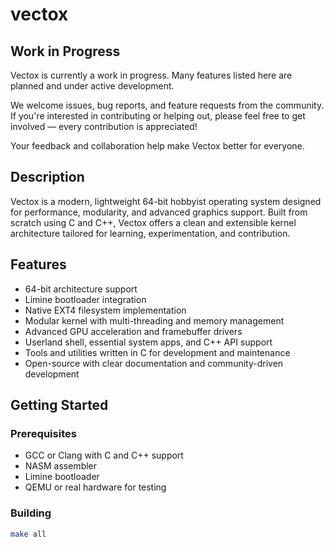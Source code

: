 # vectox

## Work in Progress

Vectox is currently a work in progress. Many features listed here are planned and under active development.

We welcome issues, bug reports, and feature requests from the community. If you're interested in contributing or helping out, please feel free to get involved — every contribution is appreciated!

Your feedback and collaboration help make Vectox better for everyone.

## Description

Vectox is a modern, lightweight 64-bit hobbyist operating system designed for performance, modularity, and advanced graphics support. Built from scratch using C and C++, Vectox offers a clean and extensible kernel architecture tailored for learning, experimentation, and contribution.

## Features

- 64-bit architecture support  
- Limine bootloader integration  
- Native EXT4 filesystem implementation  
- Modular kernel with multi-threading and memory management  
- Advanced GPU acceleration and framebuffer drivers  
- Userland shell, essential system apps, and C++ API support  
- Tools and utilities written in C for development and maintenance  
- Open-source with clear documentation and community-driven development

## Getting Started

### Prerequisites
- GCC or Clang with C and C++ support  
- NASM assembler  
- Limine bootloader  
- QEMU or real hardware for testing

### Building

```bash
make all
